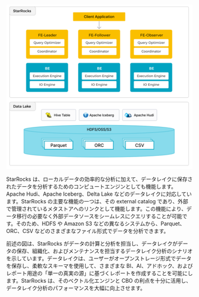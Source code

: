 ![DLA](../1.1-8-dla.png)

StarRocks は、ローカルデータの効率的な分析に加えて、データレイクに保存されたデータを分析するためのコンピュートエンジンとしても機能します。Apache Hudi、Apache Iceberg、Delta Lake などのデータレイクに対応しています。StarRocks の主要な機能の一つは、その external catalog であり、外部で管理されているメタストアへのリンクとして機能します。この機能により、データ移行の必要なく外部データソースをシームレスにクエリすることが可能です。そのため、HDFS や Amazon S3 などの異なるシステムから、Parquet、ORC、CSV などのさまざまなファイル形式でデータを分析できます。

前述の図は、StarRocks がデータの計算と分析を担当し、データレイクがデータの保存、組織化、およびメンテナンスを担当するデータレイク分析のシナリオを示しています。データレイクは、ユーザーがオープンストレージ形式でデータを保存し、柔軟なスキーマを使用して、さまざまな BI、AI、アドホック、およびレポート用途の「単一の真実の源」に基づくレポートを作成することを可能にします。StarRocks は、そのベクトル化エンジンと CBO の利点を十分に活用し、データレイク分析のパフォーマンスを大幅に向上させます。